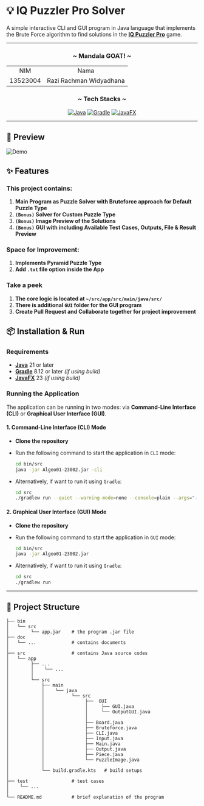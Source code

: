 # 💡 IQ Puzzler Pro Solver
A simple interactive CLI and GUI program in Java language that implements the Brute Force algorithm to find solutions in the [**IQ Puzzler Pro**](https://www.smartgamesusa.com) game.

---

<!-- CONTRIBUTOR -->
<div align="center" id="contributor">
  <strong>
    <h3>~ Mandala GOAT! ~</h3>
    <table align="center">
      <tr align="center">
        <td>NIM</td>
        <td>Nama</td>
      </tr>
      <tr align="center">
        <td>13523004</td>
        <td>Razi Rachman Widyadhana</td>
      </tr>
    </table>
  </strong>
</div>

<div align="center">
  <h3 align="center">~ Tech Stacks ~ </h3>

  <p align="center">
    
[![Java](https://img.shields.io/badge/java-%23ED8B00.svg?style=for-the-badge&logo=openjdk&logoColor=white)][Java-url]
[![Gradle](https://img.shields.io/badge/Gradle-02303A.svg?style=for-the-badge&logo=Gradle&logoColor=white)][Gradle-url]
[![JavaFX](https://img.shields.io/badge/javafx-%23FF0000.svg?style=for-the-badge&logo=javafx&logoColor=white)][JavaFX-url]
  
  </p>
</div>

---

## 🔎 Preview

  ![Demo](https://pouch.jumpshare.com/preview/sU-KQvyG1BGCk8Xo0yYvAwqGH6Nao_R2pTKNIUktw-X7C-pY3Df4tG6mpei7BaV-TlOAI8MID9_1LaUSXG4bpwDsGNdVGsBVcBkFe3NOasw)

## ✨ Features

### This project contains:

1. **Main Program as Puzzle Solver with Bruteforce approach for Default Puzzle Type**
2. **`(Bonus)` Solver for Custom Puzzle Type**
3. **`(Bonus)` Image Preview of the Solutions**
4. **`(Bonus)` GUI with including Available Test Cases, Outputs, File & Result Preview**


### **Space for Improvement:** 

1. **Implements Pyramid Puzzle Type**
2. **Add `.txt` file option inside the App**


### **Take a peek** 

1. **The core logic is located at `~/src/app/src/main/java/src/`** 
2. **There is additional `GUI` folder for the GUI program**
3. **Create Pull Request and Collaborate together for project improvement**

## 📦 Installation & Run

### Requirements
- [**Java**](Java-url) 21 or later
- [**Gradle**](Gradle-url) 8.12 or later *(if using build)*
- [**JavaFX**](JavaFX-url) 23 *(if using build)*

### Running the Application

The application can be running in two modes: via **Command-Line Interface (CLI)** or **Graphical User Interface (GUI)**.

#### **1. Command-Line Interface (CLI) Mode**
- **Clone the repository**
- Run the following command to start the application in `CLI` mode:
   
   ```bash
   cd bin/src
   java -jar Algeo01-23002.jar -cli
   ```

- Alternatively, if want to run it using `Gradle`:
   ```bash
   cd src
   ./gradlew run --quiet --warning-mode=none --console=plain --args="-cli"
   ```

#### **2. Graphical User Interface (GUI) Mode**
- **Clone the repository**
- Run the following command to start the application in `GUI` mode:
   
   ```bash
   cd bin/src
   java -jar Algeo01-23002.jar
   ```

- Alternatively, if want to run it using `Gradle`:
   ```bash
   cd src
   ./gradlew run
   ```

---

## 🔧 Project Structure

```
├── bin          
│   └── src
│        └── app.jar    # the program .jar file
├── doc          
│   └── ...             # contains documents
│                       
├── src                 # contains Java source codes
│   └── app    
│        ├── ...
│        │    └── ...
│        │
│        └── src
│            ├── main
│            │    └── java
│            │          └── src
│            │               ├──  GUI
│            │               │     ├── GUI.java
│            │               │     └── OutputGUI.java
│            │               │
│            │               ├── Board.java
│            │               ├── Bruteforce.java
│            │               ├── CLI.java
│            │               ├── Input.java
│            │               ├── Main.java
│            │               ├── Output.java
│            │               ├── Piece.java
│            │               └── PuzzleImage.java
│            │
│            └── build.gradle.kts   # build setups
│                       
├── test                # test cases
│    └── ...
│
└── README.md           # brief explanation of the program
```

<!-- MARKDOWN LINKS & IMAGES -->
[Java-url]: https://www.java.com/en/
[Gradle-url]: https://gradle.org/
[JavaFX-url]: https://openjfx.io/
